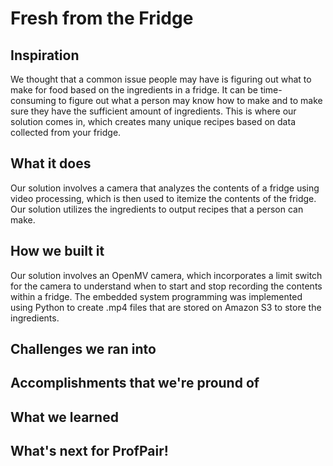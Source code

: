 # Fresh from the Fridge

## Inspiration
We thought that a common issue people may have is figuring out what to make for food based on the ingredients in a fridge. It can be time-consuming to figure out what a person may know how to make and to make sure they have the sufficient amount of ingredients. This is where our solution comes in, which creates many unique recipes based on data collected from your fridge. 

## What it does
Our solution involves a camera that analyzes the contents of a fridge using video processing, which is then used to itemize the contents of the fridge. Our solution utilizes the ingredients to output recipes that a person can make. 

## How we built it
Our solution involves an OpenMV camera, which incorporates a limit switch for the camera to understand when to start and stop recording the contents within a fridge. The embedded system programming was implemented using Python to create .mp4 files that are stored on Amazon S3 to store the ingredients. 


## Challenges we ran into

## Accomplishments that we're pround of 

## What we learned

## What's next for ProfPair!




